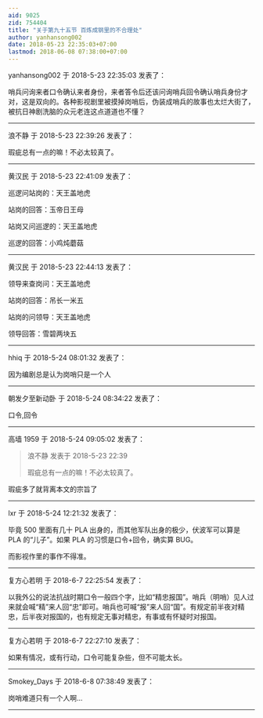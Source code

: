 ```yaml
---
aid: 9025
zid: 754404
title: "关于第九十五节 百炼成钢里的不合理处"
author: yanhansong002
date: 2018-05-23 22:35:03+07:00
lastmod: 2018-06-08 07:38:00+07:00
---
```


yanhansong002 于 2018-5-23 22:35:03 发表了：

哨兵问询来者口令确认来者身份，来者答令后还该问询哨兵回令确认哨兵身份才对，这是双向的。各种影视剧里被摸掉岗哨后，伪装成哨兵的故事也太烂大街了，被抗日神剧洗脑的众元老连这点道道也不懂？

---

浪不静 于 2018-5-23 22:39:26 发表了：

瑕疵总有一点的嘛！不必太较真了。

---

黄汉民 于 2018-5-23 22:41:09 发表了：

巡逻问站岗的：天王盖地虎

站岗的回答：玉帝日王母

站岗又问巡逻的：天王盖地虎

巡逻的回答：小鸡炖蘑菇

---

黄汉民 于 2018-5-23 22:44:13 发表了：

领导来查岗问：天王盖地虎

站岗的回答：吊长一米五

站岗的问领导：天王盖地虎

领导回答：雪碧两块五

---

hhiq 于 2018-5-24 08:01:32 发表了：

因为编剧总是认为岗哨只是一个人

---

朝发夕至新动卧 于 2018-5-24 08:34:22 发表了：

口令,回令

---

高墙 1959 于 2018-5-24 09:05:02 发表了：

> 浪不静 发表于 2018-5-23 22:39
>
> 瑕疵总有一点的嘛！不必太较真了。

瑕疵多了就背离本文的宗旨了

---

lxr 于 2018-5-24 12:21:32 发表了：

毕竟 500 里面有几十 PLA 出身的，而其他军队出身的极少，伏波军可以算是 PLA 的“儿子”。如果 PLA 的习惯是口令+回令，确实算 BUG。

而影视作里的事作不得准。

---

复方心若明 于 2018-6-7 22:25:54 发表了：

以我外公的说法抗战时期口令一般四个字，比如“精忠报国”。哨兵（明哨）见人过来就会喊“精”来人回“忠”即可。哨兵也可喊“报”来人回“国”。有规定前半夜对精忠，后半夜对报国的，也有规定无事对精忠，有事或有怀疑时对报国。

---

复方心若明 于 2018-6-7 22:27:10 发表了：

如果有情况，或有行动，口令可能复杂些，但不可能太长。

---

Smokey_Days 于 2018-6-8 07:38:49 发表了：

岗哨难道只有一个人啊...

---
